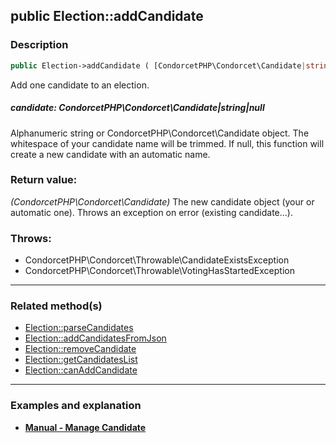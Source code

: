 ## public Election::addCandidate

### Description    

```php
public Election->addCandidate ( [CondorcetPHP\Condorcet\Candidate|string|null candidate = null] ): CondorcetPHP\Condorcet\Candidate
```

Add one candidate to an election.
    

##### **candidate:** *CondorcetPHP\Condorcet\Candidate|string|null*   
Alphanumeric string or CondorcetPHP\Condorcet\Candidate object. The whitespace of your candidate name will be trimmed. If null, this function will create a new candidate with an automatic name.    


### Return value:   

*(CondorcetPHP\Condorcet\Candidate)* The new candidate object (your or automatic one). Throws an exception on error (existing candidate...).



### Throws:   

* CondorcetPHP\Condorcet\Throwable\CandidateExistsException
* CondorcetPHP\Condorcet\Throwable\VotingHasStartedException

---------------------------------------

### Related method(s)      

* [Election::parseCandidates](../Election%20Class/public%20Election--parseCandidates.md)    
* [Election::addCandidatesFromJson](../Election%20Class/public%20Election--addCandidatesFromJson.md)    
* [Election::removeCandidate](../Election%20Class/public%20Election--removeCandidate.md)    
* [Election::getCandidatesList](../Election%20Class/public%20Election--getCandidatesList.md)    
* [Election::canAddCandidate](../Election%20Class/public%20Election--canAddCandidate.md)    

---------------------------------------

### Examples and explanation

* **[Manual - Manage Candidate](https://github.com/julien-boudry/Condorcet/wiki/II-%23-A.-Create-an-Election-%23-2.-Create-Candidates)**    
